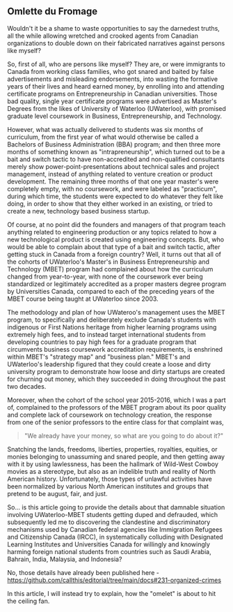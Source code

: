 ## Omlette du Fromage

Wouldn't it be a shame to waste opportunities to say the darnedest truths, all the while allowing wretched and crooked agents from Canadian organizations to double down on their fabricated narratives against persons like myself?  

So, first of all, who are persons like myself? They are, or were immigrants to Canada from working class families, who got snared and baited by false advertisements and misleading endorsements, into wasting the formative years of their lives and heard earned money, by enrolling into and attending certificate programs on Entrepreneurship in Canadian universities. Those bad quality, single year certificate programs were advertised as Master's Degrees from the likes of University of Waterloo (UWaterloo), with promised graduate level coursework in Business, Entrepreneurship, and Technology. 

However, what was actually delivered to students was six months of curriculum, from the first year of what would otherwise be called a Bachelors of Business Administration (BBA) program; and then three more months of something known as "intrapreneurship", which turned out to be a bait and switch tactic to have non-accredited and non-qualified consultants merely show power-point-presentations about technical sales and project management, instead of anything related to venture creation or product development. The remaining three months of that one year master's were completely empty, with no coursework, and were labeled as "practicum", during which time, the students were expected to do whatever they felt like doing, in order to show that they either worked in an existing, or tried to create a new, technology based business startup. 

Of course, at no point did the founders and managers of that program teach anything related to engineering production or any topics related to how a new technological product is created using engineering concepts. But, who would be able to complain about that type of a bait and switch tactic, after getting stuck in Canada from a foreign country? Well, it turns out that all of the cohorts of UWaterloo's Master's in Business Entrepreneurship and Technology (MBET) program had complained about how the curriculum changed from year-to-year, with none of the coursework ever being standardized or legitimately accredited as a proper masters degree program by Universities Canada, compared to each of the preceding years of the MBET course being taught at UWaterloo since 2003. 

The methodology and plan of how UWateroo's management uses the MBET program, to specifically and deliberately exclude Canada's students with indigenous or First Nations heritage from higher learning programs using extremely high fees, and to instead target international students from developing countries to pay high fees for a graduate program that circumvents business coursework accreditation requirements, is enshrined within MBET's "strategy map" and "business plan." MBET's and UWaterloo's leadership figured that they could create a loose and dirty university program to demonstrate how loose and dirty startups are created for churning out money, which they succeeded in doing throughout the past two decades. 

Moreover, when the cohort of the school year 2015-2016, which I was a part of, complained to the professors of the MBET program about its poor quality and complete lack of coursework on technology creation, the response from one of the senior professors to the entire class for that complaint was, 

>"We already have your money, so what are you going to do about it?" 

Snatching the lands, freedoms, liberties, properties, royalties, equities, or monies belonging to unassuming and snared people, and then getting away with it by using lawlessness, has been the hallmark of Wild-West Cowboy movies as a stereotype, but also as an indelible truth and reality of North American history. Unfortunately, those types of unlawful activities have been normalized by various North American institutes and groups that pretend to be august, fair, and just. 

So... is this article going to provide the details about that damnable situation involving UWaterloo-MBET students getting duped and defrauded, which subsequently led me to discovering the clandestine and discriminatory mechanisms used by Canadian federal agencies like Immigration Refugees and Citizenship Canada (IRCC), in systematically colluding with Designated Learning Institutes and Universities Canada for willingly and knowingly harming foreign national students from countries such as Saudi Arabia, Bahrain, India, Malaysia, and Indonesia?   

No, those details have already been published here - https://github.com/callthis/editorial/tree/main/docs#231-organized-crimes

In this article, I will instead try to explain, how the "omelet" is about to hit the ceiling fan.   